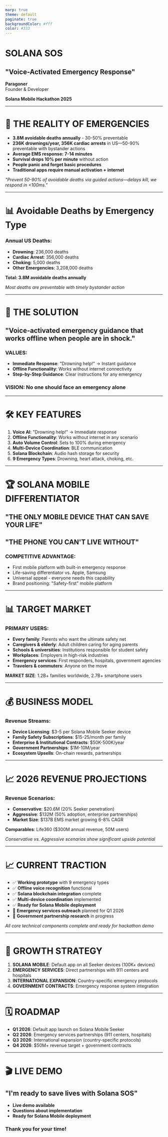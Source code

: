 ```yaml
---
marp: true
theme: default
paginate: true
backgroundColor: #fff
color: #333
---
```


# SOLANA SOS
## "Voice-Activated Emergency Response"

**Paragoner**  
Founder & Developer

**Solana Mobile Hackathon 2025**

---

# 🚨 THE REALITY OF EMERGENCIES

- **3.8M avoidable deaths annually** - 30-50% preventable
- **236K drownings/year, 356K cardiac arrests** in US—50-90% preventable with bystander actions
- **Average EMS response: 7-14 minutes**
- **Survival drops 10% per minute** without action
- **People panic and forget basic procedures**
- **Traditional apps require manual activation + internet**

*"Prevent 50-90% of avoidable deaths via guided actions—delays kill, we respond in <100ms."*

---

# 📊 Avoidable Deaths by Emergency Type

### Annual US Deaths:
- **Drowning**: 236,000 deaths
- **Cardiac Arrest**: 356,000 deaths  
- **Choking**: 5,000 deaths
- **Other Emergencies**: 3,208,000 deaths

**Total: 3.8M avoidable deaths annually**

*Most deaths are preventable with timely bystander action*

---

# 🎯 THE SOLUTION

## "Voice-activated emergency guidance that works offline when people are in shock."

### VALUES:
- **Immediate Response**: "Drowning help!" → Instant guidance
- **Offline Functionality**: Works without internet connectivity  
- **Step-by-Step Guidance**: Clear instructions for any emergency

### VISION: No one should face an emergency alone

---

# 🛠️ KEY FEATURES

1. **Voice AI**: "Drowning help!" → Immediate response
2. **Offline Functionality**: Works without internet in any scenario
3. **Auto Volume Control**: Sets to 100% during emergency
4. **Multi-Device Coordination**: BLE communication
5. **Solana Blockchain**: Audio hash storage for security
6. **9 Emergency Types**: Drowning, heart attack, choking, etc.

---

# 🏆 SOLANA MOBILE DIFFERENTIATOR

## "THE ONLY MOBILE DEVICE THAT CAN SAVE YOUR LIFE"
## "THE PHONE YOU CAN'T LIVE WITHOUT"

### COMPETITIVE ADVANTAGE:
- First mobile platform with built-in emergency response
- Life-saving differentiator vs. Apple, Samsung
- Universal appeal - everyone needs this capability
- Brand positioning: "Safety-first" mobile platform

---

# 📊 TARGET MARKET

### PRIMARY USERS:
- **Every family**: Parents who want the ultimate safety net
- **Caregivers & elderly**: Adult children caring for aging parents
- **Schools & universities**: Institutions responsible for student safety
- **Workplaces**: Employers in high-risk industries
- **Emergency services**: First responders, hospitals, government agencies
- **Travelers & commuters**: Anyone on the move

**MARKET SIZE**: 1.2B+ families worldwide, 2.7B+ smartphone users

---

# 💰 BUSINESS MODEL

### Revenue Streams:
- **Device Licensing**: $3-5 per Solana Mobile Seeker device
- **Family Safety Subscriptions**: $15-25/month per family
- **Enterprise & Institutional Contracts**: $50K-500K/year
- **Government Partnerships**: $1M-10M/year
- **Ecosystem Upsells**: On-chain rewards, partnerships

---

# 📈 2026 REVENUE PROJECTIONS

### Revenue Scenarios:
- **Conservative**: $20.6M (20% Seeker penetration)
- **Aggressive**: $132M (50% adoption, enterprise partnerships)
- **Market Size**: $137B EMS market growing 6-8% CAGR

**Comparables**: Life360 ($300M annual revenue, 50M users)

*Conservative vs. Aggressive scenarios show significant upside potential*

---

# 📈 CURRENT TRACTION

- ✅ **Working prototype** with 9 emergency types
- ✅ **Offline voice recognition** functional
- ✅ **Solana blockchain integration** complete
- ✅ **Multi-device coordination** implemented
- ✅ **Ready for Solana Mobile deployment**
- 🔄 **Emergency services outreach** planned for Q1 2026
- 🔄 **Government partnership research** in progress

*All core technical components complete and ready for hackathon demo*

---

# 🚀 GROWTH STRATEGY

1. **SOLANA MOBILE**: Default app on all Seeker devices (100K+ devices)
2. **EMERGENCY SERVICES**: Direct partnerships with 911 centers and hospitals
3. **INTERNATIONAL EXPANSION**: Country-specific emergency protocols
4. **GOVERNMENT CONTRACTS**: Emergency response system integration

---

# 🗓️ ROADMAP

- **Q1 2026**: Default app launch on Solana Mobile Seeker
- **Q2 2026**: Emergency services partnerships (911 centers, hospitals)
- **Q3 2026**: International expansion (country-specific protocols)
- **Q4 2026**: $50M+ revenue target + government contracts

---

# 🎬 LIVE DEMO

## "I'm ready to save lives with Solana SOS"

- **Live demo available**
- **Questions about implementation**
- **Ready for Solana Mobile deployment**

### Thank you for your time! 